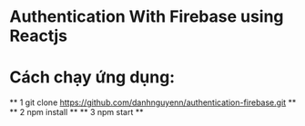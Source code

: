 # Authentication With Firebase using Reactjs

# Cách chạy ứng dụng:
** 1 git clone https://github.com/danhnguyenn/authentication-firebase.git **
** 2 npm install **
** 3 npm start **
